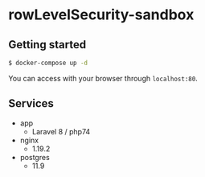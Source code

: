 # rowLevelSecurity-sandbox
## Getting started
```bash
$ docker-compose up -d
```

You can access with your browser through `localhost:80`.

## Services
- app
  - Laravel 8 / php74
- nginx
  - 1.19.2
- postgres
  - 11.9

